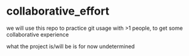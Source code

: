 # collaborative_effort


we will use this repo to practice git usage with >1 people, to get some collaborative experience

what the project is/will be is for now undetermined